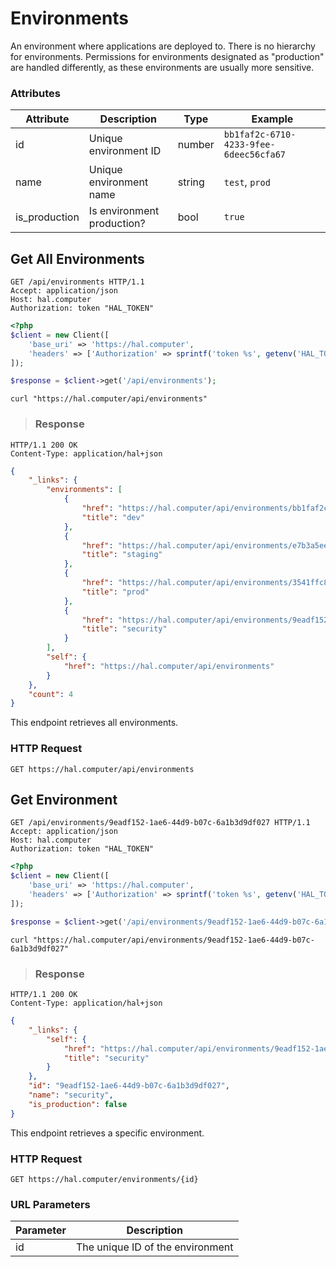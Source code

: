 # Environments

An environment where applications are deployed to. There is no hierarchy for environments.
Permissions for environments designated as "production" are handled differently, as
these environments are usually more sensitive.

### Attributes

Attribute       | Description                | Type     | Example
--------------- | -------------------------- | -------- | -------------
id              | Unique environment ID      | number   | `bb1faf2c-6710-4233-9fee-6deec56cfa67`
name            | Unique environment name    | string   | `test`, `prod`
is_production   | Is environment production? | bool     | `true`

## Get All Environments

```http
GET /api/environments HTTP/1.1
Accept: application/json
Host: hal.computer
Authorization: token "HAL_TOKEN"
```

```php
<?php
$client = new Client([
    'base_uri' => 'https://hal.computer',
    'headers' => ['Authorization' => sprintf('token %s', getenv('HAL_TOKEN'))]
]);

$response = $client->get('/api/environments');
```

```shell
curl "https://hal.computer/api/environments"
```

> ### Response

```http--response
HTTP/1.1 200 OK
Content-Type: application/hal+json
```

```json
{
    "_links": {
        "environments": [
            {
                "href": "https://hal.computer/api/environments/bb1faf2c-6710-4233-9fee-6deec56cfa67",
                "title": "dev"
            },
            {
                "href": "https://hal.computer/api/environments/e7b3a5ee-8a2c-4d29-bc67-cb07368f841c",
                "title": "staging"
            },
            {
                "href": "https://hal.computer/api/environments/3541ffc8-8596-40d2-b0e5-4ec56f62335e",
                "title": "prod"
            },
            {
                "href": "https://hal.computer/api/environments/9eadf152-1ae6-44d9-b07c-6a1b3d9df027",
                "title": "security"
            }
        ],
        "self": {
            "href": "https://hal.computer/api/environments"
        }
    },
    "count": 4
}
```

This endpoint retrieves all environments.

### HTTP Request

`GET https://hal.computer/api/environments`

## Get Environment

```http
GET /api/environments/9eadf152-1ae6-44d9-b07c-6a1b3d9df027 HTTP/1.1
Accept: application/json
Host: hal.computer
Authorization: token "HAL_TOKEN"
```

```php
<?php
$client = new Client([
    'base_uri' => 'https://hal.computer',
    'headers' => ['Authorization' => sprintf('token %s', getenv('HAL_TOKEN'))]
]);

$response = $client->get('/api/environments/9eadf152-1ae6-44d9-b07c-6a1b3d9df027');
```

```shell
curl "https://hal.computer/api/environments/9eadf152-1ae6-44d9-b07c-6a1b3d9df027"
```

> ### Response

```http--response
HTTP/1.1 200 OK
Content-Type: application/hal+json
```

```json
{
    "_links": {
        "self": {
            "href": "https://hal.computer/api/environments/9eadf152-1ae6-44d9-b07c-6a1b3d9df027",
            "title": "security"
        }
    },
    "id": "9eadf152-1ae6-44d9-b07c-6a1b3d9df027",
    "name": "security",
    "is_production": false
}
```

This endpoint retrieves a specific environment.

### HTTP Request

`GET https://hal.computer/environments/{id}`

### URL Parameters

Parameter | Description
--------- | -----------
id        | The unique ID of the environment
